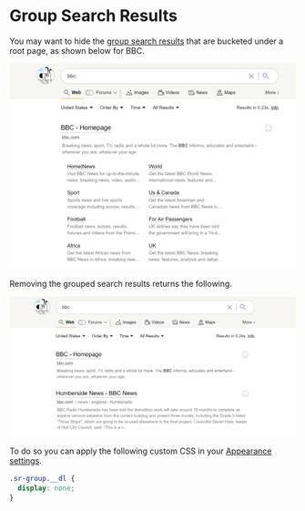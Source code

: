 # Group Search Results

You may want to hide the [group search results](https://help.kagi.com/kagi/settings/search.html?highlight=group%20search#overview) that are bucketed under a root page, as shown below for BBC.

![Group Search Results](media/group-search-results.png)

Removing the grouped search results returns the following.

![Group Search Removed](media/group-search-hidden.png)

To do so you can apply the following custom CSS in your [Appearance settings](https://kagi.com/settings?p=custom_css).

```css
.sr-group.__dl {
  display: none;
}
```
